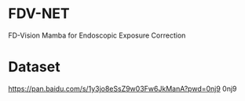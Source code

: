 # FDV-NET
FD-Vision Mamba for Endoscopic Exposure Correction

# Dataset

https://pan.baidu.com/s/1y3jo8eSsZ9w03Fw6JkManA?pwd=0nj9 
0nj9 



